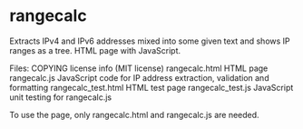 # rangecalc
Extracts IPv4 and IPv6 addresses mixed into some given text and shows IP ranges as a tree. HTML page with JavaScript.

Files:
COPYING             license info (MIT license)
rangecalc.html      HTML page
rangecalc.js        JavaScript code for IP address extraction, validation and formatting
rangecalc_test.html HTML test page
rangecalc_test.js   JavaScript unit testing for rangecalc.js

To use the page, only rangecalc.html and rangecalc.js are needed.
